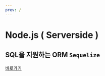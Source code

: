 ```yaml
---
prev: /
---
```

# Node.js ( Serverside )

## SQL을 지원하는 ORM `Sequelize`

[바로가기](/nodejs_serverside/Sequelize/)
